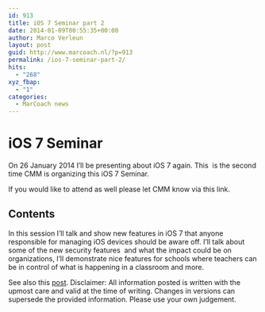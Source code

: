 ```yaml
---
id: 913
title: iOS 7 Seminar part 2
date: 2014-01-09T00:55:35+00:00
author: Marco Verleun
layout: post
guid: http://www.marcoach.nl/?p=913
permalink: /ios-7-seminar-part-2/
hits:
  - "268"
xyz_fbap:
  - "1"
categories:
  - MarCoach news
---
```

# iOS 7 Seminar

On 26 January 2014 I&#8217;ll be presenting about iOS 7 again. This  is the second time CMM is organizing this iOS 7 Seminar.

If you would like to attend as well please let CMM know via this link.

## Contents

In this session I&#8217;ll talk and show new features in iOS 7 that anyone responsible for managing iOS devices should be aware off. I&#8217;ll talk about some of the new security features  and what the impact could be on organizations, I&#8217;ll demonstrate nice features for schools where teachers can be in control of what is happening in a classroom and more.

See also this [post](http://www.marcoach.nl/ios-7-enterprises-schools/ "iOS 7 new features for enterprises (and schools)"). Disclaimer: All information posted is written with the upmost care and valid at the time of writing. Changes in versions can supersede the provided information. Please use your own judgement.